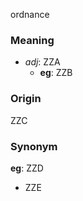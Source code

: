 ordnance
### Meaning
+ _adj_: ZZA
    + __eg__: ZZB

### Origin

ZZC

### Synonym

__eg__: ZZD

+ ZZE


